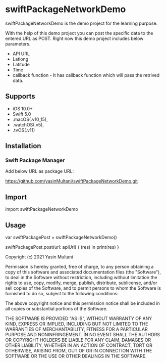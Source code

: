 # swiftPackageNetworkDemo

swiftPackageNetworkDemo is the demo project for the learning purpose.

With the help of this demo project you can post the specific data to the entered URL as POST. Right now this demo project includes below parameters.

* API URL
* Latlong
* Latitude
* Time
* callback function - It has callback function which will pass the retrived data.

## Supports
* iOS 10.0+
* Swift 5.0
* .macOS(.v10_15),
* .watchOS(.v5),
* .tvOS(.v11)

## Installation

### Swift Package Manager
Add below URL as package URL:

https://github.com/yasinMultani/swiftPackageNetworkDemo.git

## Import
import swiftPackageNetworkDemo

## Usage
var swiftPackagePost = swiftPackageNetworkDemo()

swiftPackagePost.post(url: apiUrl) { (res) in
    print(res)
}


Copyright (c) 2021 Yasin Multani

Permission is hereby granted, free of charge, to any person obtaining a copy
of this software and associated documentation files (the "Software"), to deal
in the Software without restriction, including without limitation the rights
to use, copy, modify, merge, publish, distribute, sublicense, and/or sell
copies of the Software, and to permit persons to whom the Software is
furnished to do so, subject to the following conditions:

The above copyright notice and this permission notice shall be included in all
copies or substantial portions of the Software.

THE SOFTWARE IS PROVIDED "AS IS", WITHOUT WARRANTY OF ANY KIND, EXPRESS OR
IMPLIED, INCLUDING BUT NOT LIMITED TO THE WARRANTIES OF MERCHANTABILITY,
FITNESS FOR A PARTICULAR PURPOSE AND NONINFRINGEMENT. IN NO EVENT SHALL THE
AUTHORS OR COPYRIGHT HOLDERS BE LIABLE FOR ANY CLAIM, DAMAGES OR OTHER
LIABILITY, WHETHER IN AN ACTION OF CONTRACT, TORT OR OTHERWISE, ARISING FROM,
OUT OF OR IN CONNECTION WITH THE SOFTWARE OR THE USE OR OTHER DEALINGS IN THE
SOFTWARE.
